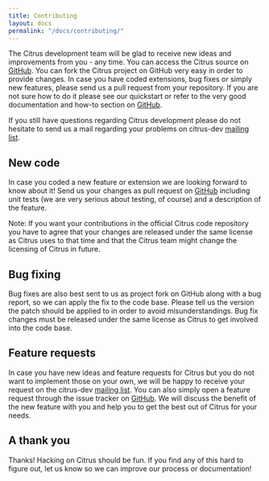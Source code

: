 ```yaml
---
title: Contributing
layout: docs
permalink: "/docs/contributing/"
---
```


The Citrus development team will be glad to receive new ideas and improvements from you - any time. You can access the 
Citrus source on [GitHub](http://github.com/christophd/citrus). You can fork the Citrus project on GitHub very easy in 
order to provide changes. In case you have coded extensions, bug fixes or simply new features, please send us a pull 
request from your repository. If you are not sure how to do it please see our quickstart or refer to the very good 
documentation and how-to section on [GitHub](http://github.com/).

If you still have questions regarding Citrus development please do not hesitate to send us a mail regarding your problems 
on citrus-dev [mailing list](mailto:dev@citrusframework.org).

## New code

In case you coded a new feature or extension we are looking forward to know about it! Send us your changes as pull request 
on [GitHub](http://github.com/christophd/citrus) including unit tests (we are very serious about testing, of course) and a 
description of the feature.

Note: If you want your contributions in the official Citrus code repository you have to agree that your changes are 
released under the same license as Citrus uses to that time and that the Citrus team might change the licensing of Citrus 
in future.

## Bug fixing

Bug fixes are also best sent to us as project fork on GitHub along with a bug report, so we can apply the fix to the code base. 
Please tell us the version the patch should be applied to in order to avoid misunderstandings. Bug fix changes must be released 
under the same license as Citrus to get involved into the code base.

## Feature requests

In case you have new ideas and feature requests for Citrus but you do not want to implement those on your own, we will be happy 
to receive your request on the citrus-dev [mailing list](mailto:dev@citrusframework.org). You can also simply open a feature request 
through the issue tracker on [GitHub](http://github.com/christophd/citrus/isues). We will discuss the benefit of the new feature 
with you and help you to get the best out of Citrus for your needs.

## A thank you

Thanks! Hacking on Citrus should be fun. If you find any of this hard to figure out, let us know so we can improve our process 
or documentation!
